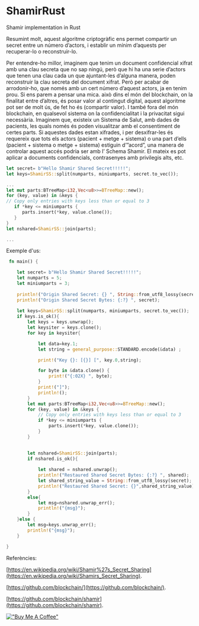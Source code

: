 # ShamirRust
Shamir implementation in Rust

Resumint molt, aquest algoritme criptogràfic ens permet compartir un secret entre un número d’actors, i establir un mínim d’aquests per recuperar-lo o reconstruir-lo.

Per entendre-ho millor, imaginem que tenim un document confidencial xifrat amb una clau secreta que no sap ningú, però que hi ha una serie d’actors que tenen una clau cada un que ajuntant-les d’alguna manera, poden reconstruir la clau secreta del document xifrat. Però per acabar de arrodonir-ho, que només amb un cert número d’aquest actors, ja en tenim prou. 
Si ens parem a pensar una mica. això dins el món del blockchain, on la finalitat entre d’altres, és posar valor al contingut digital, aquest algoritme pot ser de molt ús, de fet ho és (compartir valor).
I també fora del món blockchain, en qualsevol sistema on la confidencialitat i la privacitat sigui necessària. Imaginem que, existeix un Sistema de Salut, amb dades de pacients, les quals només és poden visualitzar amb el consentiment de certes parts. Si aquestes dades estan xifrades, i per desxifrar-les és requereix que tots els actors (pacient + metge + sistema) o una part d’ells (pacient + sistema o metge + sistema) estiguin d’”acord”, una manera de controlar aquest accés podria ser amb l’ Schema Shamir. El mateix es pot aplicar a documents confidencials, contrasenyes amb privilegis alts, etc.

```Rust
let secret= b"Hello Shamir Shared Secret!!!!!";
let keys=ShamirSS::split(numparts, miniumparts, secret.to_vec());

...
let mut parts:BTreeMap<i32,Vec<u8>>=BTreeMap::new();
for (key, value) in &keys {
// Copy only entries with keys less than or equal to 3
   if *key <= miniumparts {
      parts.insert(*key, value.clone());
   }
}
let nshared=ShamirSS::join(parts);

...

```
Exemple d'us:
```Rust
 fn main() {

    let secret= b"Hello Shamir Shared Secret!!!!!";
    let numparts = 5;
    let miniumparts = 3;
    
    println!("Origin Shared Secret: {} ", String::from_utf8_lossy(secret));
    println!("Origin Shared Secret Bytes: {:?} ", secret);
    
    let keys=ShamirSS::split(numparts, miniumparts, secret.to_vec());
    if keys.is_ok(){
        let keys = keys.unwrap();
        let keysiter = keys.clone();
        for key in keysiter{

            let data=key.1;
            let string = general_purpose::STANDARD.encode(&data) ;

            print!("Key {}: [{}] [", key.0,string);

            for byte in &data.clone() {
                print!("{:02X} ", byte);
            }
            print!("]");
            println!(); 
        }
        let mut parts:BTreeMap<i32,Vec<u8>>=BTreeMap::new();
        for (key, value) in &keys {
            // Copy only entries with keys less than or equal to 3
            if *key <= miniumparts {
                parts.insert(*key, value.clone());
            }
        }

      
        let nshared=ShamirSS::join(parts);
        if nshared.is_ok(){
            
            let shared = nshared.unwrap();
            println!("Restaured Shared Secret Bytes: {:?} ", shared);
            let shared_string_value = String::from_utf8_lossy(secret);
            println!("Restaured Shared Secret: {}",shared_string_value);
        }
        else{
            let msg=nshared.unwrap_err();
            println!("{msg}");
        }
    }else {
        let msg=keys.unwrap_err();
        println!("{msg}");
    }

}
```

Referències:

[https://en.wikipedia.org/wiki/Shamir%27s_Secret_Sharing](https://en.wikipedia.org/wiki/Shamirs_Secret_Sharing).

[https://github.com/blockchain/](https://github.com/blockchain/).

[https://github.com/blockchain/shamir](https://github.com/blockchain/shamir).


[!["Buy Me A Coffee"](https://www.buymeacoffee.com/assets/img/custom_images/orange_img.png)](https://www.buymeacoffee.com/jcastellsgH)
